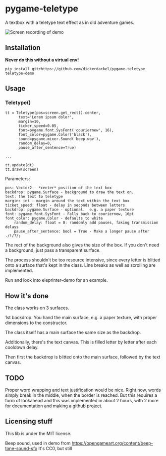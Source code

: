 # pygame-teletype

A textbox with a teletype text effect as in old adventure games.

![Screen recording of demo](https://github.com/DickerDackel/pygame-teletype/blob/main/demo.gif)

## Installation

**Never do this without a virtual env!**

    pip install git+https://github.com/dickerdackel/pygame-teletype
    teletype-demo

## Usage

### Teletype()

    tt = Teletype(pos=screen.get_rect().center,
		  text='Lorem ipsum dolor',
		  margin=10,
		  ticker_speed=0.05,
		  font=pygame.font.SysFont('couriernew', 16),
		  font_color=pygame.Color('black'),
		  sound=pygame.mixer.Sound('beep.wav'),
		  random_delay=0,
		  pause_after_sentence=True)

    ...

    tt.update(dt)
    tt.draw(screen)

Parameters:

	pos: Vector2 - *center* position of the text box
	backdrop: pygame.Surface - background to draw the text on.
	text: the text to teletype
	margin: int - margin around the text within the text box
	ticket_speed: float - delay in seconds between letters
	backdrop: pygame.Surface - optional.  e.g. a paper texture
	font: pygame.font.SysFont - Falls back to couriernew, 16pt
	font_color: pygame.Color - defaults to white
        random_delay: float = 0: randomly add pauses, faking transmission delays
        pause_after_sentence: bool = True - Make a longer pause after ./!/?/;

The rect of the background also gives the size of the box.  If you don't need a background, just pass a transparent surface.

The process shouldn't be too resource intensive, since every letter is blitted onto a surface that's kept in the class.  Line breaks as well as scrolling are implemented.

Run and look into eleprinter-demo for an example.

## How it's done

The class works on 3 surfaces.

1st backdrop.  You hand the main surface, e.g. a paper texture, with proper
dimensions to the constructor.

The class itself has a main surface the same size as the backdrop.

Additionally, there's the text canvas.  This is filled letter by letter after each cooldown delay.

Then first the backdrop is blitted onto the main surface, followed by the text canvas.

## TODO

Proper word wrapping and text justification would be nice.  Right now, words
simply break in the middle, when the border is reached.  But this requires a
form of lookahead and this was implemented in about 2 hours, with 2 more for
documentation and making a github project.


## Licensing stuff

This lib is under the MIT license.

Beep sound, used in demo from https://opengameart.org/content/beep-tone-sound-sfx
It's CC0, but still
